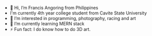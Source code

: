 - 👋 Hi, I’m Francis Angoring from Philippines
- I'm currently 4th year college student from Cavite State University
- 👀 I’m interested in programming, photography, racing and art
- 🌱 I’m currently learning MERN stack
- ⚡ Fun fact: I do know how to do 3D art.

<!---
Ambooon/Ambooon is a ✨ special ✨ repository because its `README.md` (this file) appears on your GitHub profile.
You can click the Preview link to take a look at your changes.
--->
